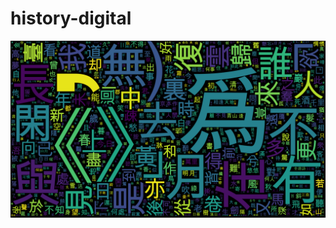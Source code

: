 # history-digital

![词云](https://github.com/neilgogogo/history-digital/blob/main/tang_poem_word_count.png)
